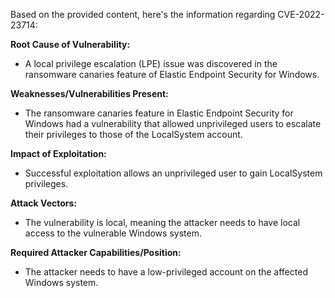 Based on the provided content, here's the information regarding CVE-2022-23714:

**Root Cause of Vulnerability:**
- A local privilege escalation (LPE) issue was discovered in the ransomware canaries feature of Elastic Endpoint Security for Windows.

**Weaknesses/Vulnerabilities Present:**
- The ransomware canaries feature in Elastic Endpoint Security for Windows had a vulnerability that allowed unprivileged users to escalate their privileges to those of the LocalSystem account.

**Impact of Exploitation:**
- Successful exploitation allows an unprivileged user to gain LocalSystem privileges.

**Attack Vectors:**
- The vulnerability is local, meaning the attacker needs to have local access to the vulnerable Windows system.

**Required Attacker Capabilities/Position:**
- The attacker needs to have a low-privileged account on the affected Windows system.